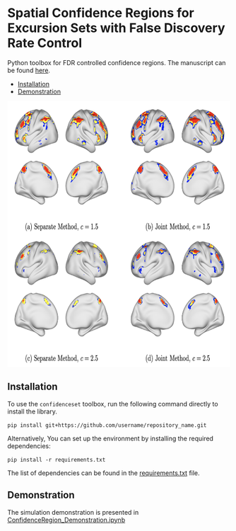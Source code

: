 # Spatial Confidence Regions for Excursion Sets with False Discovery Rate Control
Python toolbox for FDR controlled confidence regions. The manuscript can be found [here](https://arxiv.org/abs/2504.13124).

- [Installation](#Installation)
- [Demonstration](#Demonstration)

<img src="fig1.png" alt="An illustration of confidence regions applied to task-based fMRI" width="600" height="600">

## Installation
To use the `confidenceset` toolbox, run the following command directly to install the library.

```
pip install git+https://github.com/username/repository_name.git
```
Alternatively, You can set up the environment by installing the required dependencies:
```
pip install -r requirements.txt
```
The list of dependencies can be found in the [requirements.txt](https://github.com/HowonRyu/ConfidenceSet/blob/main/requirements.txt) file.



## Demonstration
The simulation demonstration is presented in [ConfidenceRegion_Demonstration.ipynb](https://github.com/HowonRyu/ConfidenceSet/blob/main/ConfidenceRegion_Demonstration.ipynb)

